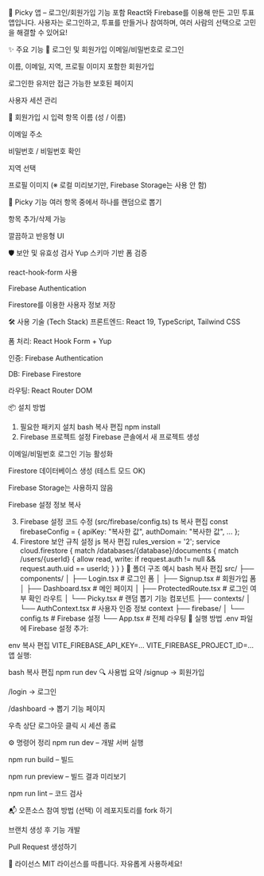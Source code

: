 🐣 Picky 앱 – 로그인/회원가입 기능 포함
React와 Firebase를 이용해 만든 고민 투표 앱입니다.
사용자는 로그인하고, 투표를 만들거나 참여하며, 여러 사람의 선택으로 고민을 해결할 수 있어요!

✨ 주요 기능
🔐 로그인 및 회원가입
이메일/비밀번호로 로그인

이름, 이메일, 지역, 프로필 이미지 포함한 회원가입

로그인한 유저만 접근 가능한 보호된 페이지

사용자 세션 관리

📝 회원가입 시 입력 항목
이름 (성 / 이름)

이메일 주소

비밀번호 / 비밀번호 확인

지역 선택

프로필 이미지 (※ 로컬 미리보기만, Firebase Storage는 사용 안 함)

🎲 Picky 기능
여러 항목 중에서 하나를 랜덤으로 뽑기

항목 추가/삭제 가능

깔끔하고 반응형 UI

🛡️ 보안 및 유효성 검사
Yup 스키마 기반 폼 검증

react-hook-form 사용

Firebase Authentication

Firestore를 이용한 사용자 정보 저장

🛠️ 사용 기술 (Tech Stack)
프론트엔드: React 19, TypeScript, Tailwind CSS

폼 처리: React Hook Form + Yup

인증: Firebase Authentication

DB: Firebase Firestore

라우팅: React Router DOM

📦 설치 방법
1. 필요한 패키지 설치
bash
복사
편집
npm install
2. Firebase 프로젝트 설정
Firebase 콘솔에서 새 프로젝트 생성

이메일/비밀번호 로그인 기능 활성화

Firestore 데이터베이스 생성 (테스트 모드 OK)

Firebase Storage는 사용하지 않음

Firebase 설정 정보 복사

3. Firebase 설정 코드 수정 (src/firebase/config.ts)
ts
복사
편집
const firebaseConfig = {
  apiKey: "복사한 값",
  authDomain: "복사한 값",
  ...
};
4. Firestore 보안 규칙 설정
js
복사
편집
rules_version = '2';
service cloud.firestore {
  match /databases/{database}/documents {
    match /users/{userId} {
      allow read, write: if request.auth != null && request.auth.uid == userId;
    }
  }
}
📁 폴더 구조 예시
bash
복사
편집
src/
├── components/
│   ├── Login.tsx          # 로그인 폼
│   ├── Signup.tsx         # 회원가입 폼
│   ├── Dashboard.tsx      # 메인 페이지
│   ├── ProtectedRoute.tsx # 로그인 여부 확인 라우트
│   └── Picky.tsx          # 랜덤 뽑기 기능 컴포넌트
├── contexts/
│   └── AuthContext.tsx    # 사용자 인증 정보 context
├── firebase/
│   └── config.ts          # Firebase 설정
└── App.tsx                # 전체 라우팅
🚀 실행 방법
.env 파일에 Firebase 설정 추가:

env
복사
편집
VITE_FIREBASE_API_KEY=...
VITE_FIREBASE_PROJECT_ID=...
앱 실행:

bash
복사
편집
npm run dev
🔍 사용법 요약
/signup → 회원가입

/login → 로그인

/dashboard → 뽑기 기능 페이지

우측 상단 로그아웃 클릭 시 세션 종료

⚙️ 명령어 정리
npm run dev – 개발 서버 실행

npm run build – 빌드

npm run preview – 빌드 결과 미리보기

npm run lint – 코드 검사

📬 오픈소스 참여 방법 (선택)
이 레포지토리를 fork 하기

브랜치 생성 후 기능 개발

Pull Request 생성하기

📝 라이선스
MIT 라이선스를 따릅니다. 자유롭게 사용하세요!

